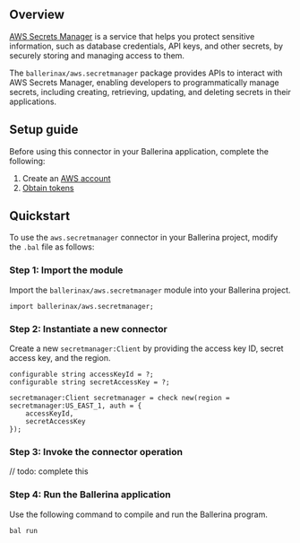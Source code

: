 ## Overview

[AWS Secrets Manager](https://docs.aws.amazon.com/secretsmanager/latest/userguide/intro.html) is a service that helps you protect sensitive information, such as database credentials, API keys, and other secrets, by securely storing and managing access to them.

The `ballerinax/aws.secretmanager` package provides APIs to interact with AWS Secrets Manager, enabling developers to programmatically manage secrets, including creating, retrieving, updating, and deleting secrets in their applications.

## Setup guide
Before using this connector in your Ballerina application, complete the following:
1. Create an [AWS account](https://portal.aws.amazon.com/billing/signup?nc2=h_ct&src=default&redirect_url=https%3A%2F%2Faws.amazon.com%2Fregistration-confirmation#/start)
2. [Obtain tokens](https://docs.aws.amazon.com/IAM/latest/UserGuide/id_credentials_access-keys.html)

## Quickstart

To use the `aws.secretmanager` connector in your Ballerina project, modify the `.bal` file as follows:

### Step 1: Import the module

Import the `ballerinax/aws.secretmanager` module into your Ballerina project.

```ballerina
import ballerinax/aws.secretmanager;
```

### Step 2: Instantiate a new connector

Create a new `secretmanager:Client` by providing the access key ID, secret access key, and the region.

```ballerina
configurable string accessKeyId = ?;
configurable string secretAccessKey = ?;

secretmanager:Client secretmanager = check new(region = secretmanager:US_EAST_1, auth = {
    accessKeyId,
    secretAccessKey
});
```

### Step 3: Invoke the connector operation

// todo: complete this

### Step 4: Run the Ballerina application

Use the following command to compile and run the Ballerina program.

```bash
bal run
```
